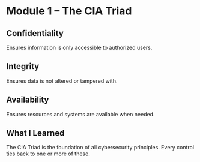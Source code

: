 # Module 1 – The CIA Triad

## Confidentiality
Ensures information is only accessible to authorized users.

## Integrity
Ensures data is not altered or tampered with.

## Availability
Ensures resources and systems are available when needed.

## What I Learned
The CIA Triad is the foundation of all cybersecurity principles. Every control ties back to one or more of these.
